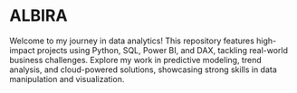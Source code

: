 # ALBIRA
Welcome to my journey in data analytics! This repository features high-impact projects using Python, SQL, Power BI, and DAX, tackling real-world business challenges. Explore my work in predictive modeling, trend analysis, and cloud-powered solutions, showcasing strong skills in data manipulation and visualization.
